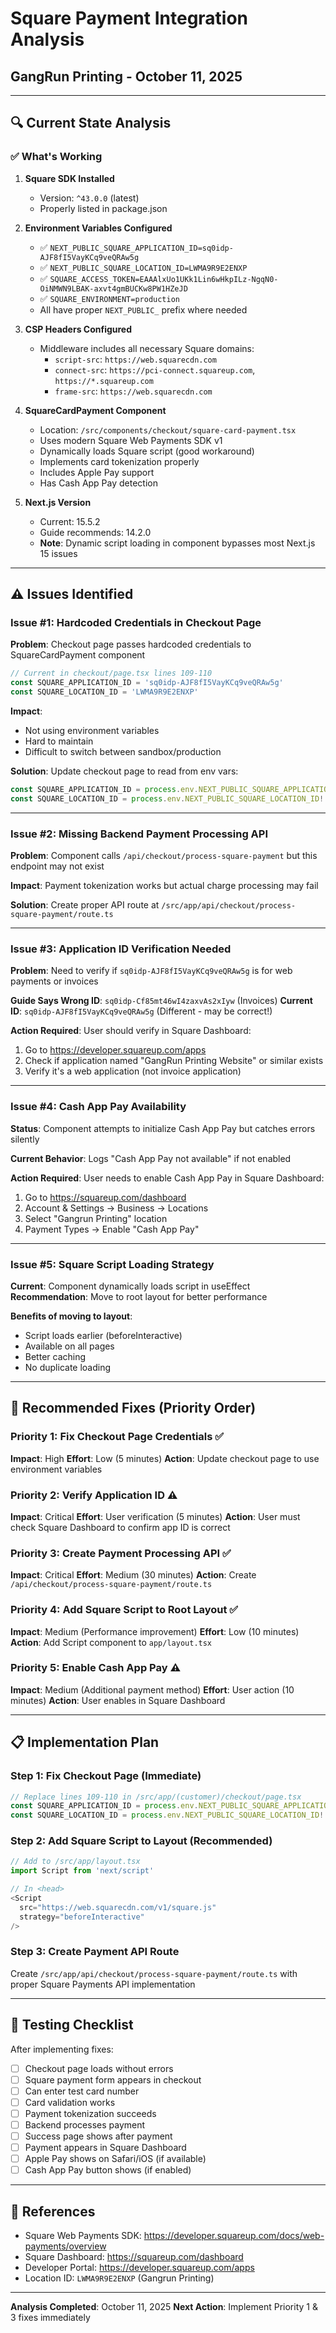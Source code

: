 # Square Payment Integration Analysis
## GangRun Printing - October 11, 2025

---

## 🔍 Current State Analysis

### ✅ What's Working

1. **Square SDK Installed**
   - Version: `^43.0.0` (latest)
   - Properly listed in package.json

2. **Environment Variables Configured**
   - ✅ `NEXT_PUBLIC_SQUARE_APPLICATION_ID=sq0idp-AJF8fI5VayKCq9veQRAw5g`
   - ✅ `NEXT_PUBLIC_SQUARE_LOCATION_ID=LWMA9R9E2ENXP`
   - ✅ `SQUARE_ACCESS_TOKEN=EAAAlxUo1UKk1Lin6wHkpILz-NgqN0-OiNMWN9LBAK-axvt4gmBUCKw8PW1HZeJD`
   - ✅ `SQUARE_ENVIRONMENT=production`
   - All have proper `NEXT_PUBLIC_` prefix where needed

3. **CSP Headers Configured**
   - Middleware includes all necessary Square domains:
     - `script-src`: `https://web.squarecdn.com`
     - `connect-src`: `https://pci-connect.squareup.com`, `https://*.squareup.com`
     - `frame-src`: `https://web.squarecdn.com`

4. **SquareCardPayment Component**
   - Location: `/src/components/checkout/square-card-payment.tsx`
   - Uses modern Square Web Payments SDK v1
   - Dynamically loads Square script (good workaround)
   - Implements card tokenization properly
   - Includes Apple Pay support
   - Has Cash App Pay detection

5. **Next.js Version**
   - Current: 15.5.2
   - Guide recommends: 14.2.0
   - **Note**: Dynamic script loading in component bypasses most Next.js 15 issues

---

## ⚠️ Issues Identified

### Issue #1: Hardcoded Credentials in Checkout Page
**Problem**: Checkout page passes hardcoded credentials to SquareCardPayment component
```typescript
// Current in checkout/page.tsx lines 109-110
const SQUARE_APPLICATION_ID = 'sq0idp-AJF8fI5VayKCq9veQRAw5g'
const SQUARE_LOCATION_ID = 'LWMA9R9E2ENXP'
```

**Impact**:
- Not using environment variables
- Hard to maintain
- Difficult to switch between sandbox/production

**Solution**: Update checkout page to read from env vars:
```typescript
const SQUARE_APPLICATION_ID = process.env.NEXT_PUBLIC_SQUARE_APPLICATION_ID!
const SQUARE_LOCATION_ID = process.env.NEXT_PUBLIC_SQUARE_LOCATION_ID!
```

---

### Issue #2: Missing Backend Payment Processing API
**Problem**: Component calls `/api/checkout/process-square-payment` but this endpoint may not exist

**Impact**: Payment tokenization works but actual charge processing may fail

**Solution**: Create proper API route at `/src/app/api/checkout/process-square-payment/route.ts`

---

### Issue #3: Application ID Verification Needed
**Problem**: Need to verify if `sq0idp-AJF8fI5VayKCq9veQRAw5g` is for web payments or invoices

**Guide Says Wrong ID**: `sq0idp-Cf85mt46wI4zaxvAs2xIyw` (Invoices)
**Current ID**: `sq0idp-AJF8fI5VayKCq9veQRAw5g` (Different - may be correct!)

**Action Required**: User should verify in Square Dashboard:
1. Go to https://developer.squareup.com/apps
2. Check if application named "GangRun Printing Website" or similar exists
3. Verify it's a web application (not invoice application)

---

### Issue #4: Cash App Pay Availability
**Status**: Component attempts to initialize Cash App Pay but catches errors silently

**Current Behavior**: Logs "Cash App Pay not available" if not enabled

**Action Required**: User needs to enable Cash App Pay in Square Dashboard:
1. Go to https://squareup.com/dashboard
2. Account & Settings → Business → Locations
3. Select "Gangrun Printing" location
4. Payment Types → Enable "Cash App Pay"

---

### Issue #5: Square Script Loading Strategy
**Current**: Component dynamically loads script in useEffect
**Recommendation**: Move to root layout for better performance

**Benefits of moving to layout**:
- Script loads earlier (beforeInteractive)
- Available on all pages
- Better caching
- No duplicate loading

---

## 🎯 Recommended Fixes (Priority Order)

### Priority 1: Fix Checkout Page Credentials ✅
**Impact**: High
**Effort**: Low (5 minutes)
**Action**: Update checkout page to use environment variables

### Priority 2: Verify Application ID ⚠️
**Impact**: Critical
**Effort**: User verification (5 minutes)
**Action**: User must check Square Dashboard to confirm app ID is correct

### Priority 3: Create Payment Processing API ✅
**Impact**: Critical
**Effort**: Medium (30 minutes)
**Action**: Create `/api/checkout/process-square-payment/route.ts`

### Priority 4: Add Square Script to Root Layout ✅
**Impact**: Medium (Performance improvement)
**Effort**: Low (10 minutes)
**Action**: Add Script component to `app/layout.tsx`

### Priority 5: Enable Cash App Pay ⚠️
**Impact**: Medium (Additional payment method)
**Effort**: User action (10 minutes)
**Action**: User enables in Square Dashboard

---

## 📋 Implementation Plan

### Step 1: Fix Checkout Page (Immediate)
```typescript
// Replace lines 109-110 in /src/app/(customer)/checkout/page.tsx
const SQUARE_APPLICATION_ID = process.env.NEXT_PUBLIC_SQUARE_APPLICATION_ID!
const SQUARE_LOCATION_ID = process.env.NEXT_PUBLIC_SQUARE_LOCATION_ID!
```

### Step 2: Add Square Script to Layout (Recommended)
```typescript
// Add to /src/app/layout.tsx
import Script from 'next/script'

// In <head>
<Script
  src="https://web.squarecdn.com/v1/square.js"
  strategy="beforeInteractive"
/>
```

### Step 3: Create Payment API Route
Create `/src/app/api/checkout/process-square-payment/route.ts` with proper Square Payments API implementation

---

## 🧪 Testing Checklist

After implementing fixes:

- [ ] Checkout page loads without errors
- [ ] Square payment form appears in checkout
- [ ] Can enter test card number
- [ ] Card validation works
- [ ] Payment tokenization succeeds
- [ ] Backend processes payment
- [ ] Success page shows after payment
- [ ] Payment appears in Square Dashboard
- [ ] Apple Pay shows on Safari/iOS (if available)
- [ ] Cash App Pay button shows (if enabled)

---

## 🔗 References

- Square Web Payments SDK: https://developer.squareup.com/docs/web-payments/overview
- Square Dashboard: https://squareup.com/dashboard
- Developer Portal: https://developer.squareup.com/apps
- Location ID: `LWMA9R9E2ENXP` (Gangrun Printing)

---

**Analysis Completed**: October 11, 2025
**Next Action**: Implement Priority 1 & 3 fixes immediately

